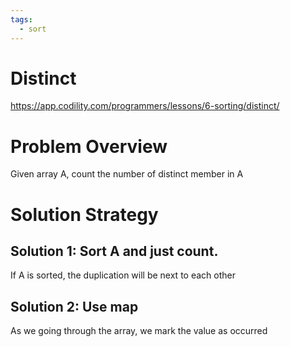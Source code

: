 ```yaml
---
tags:
  - sort
---
```


# Distinct

https://app.codility.com/programmers/lessons/6-sorting/distinct/

# Problem Overview

Given array A, count the number of distinct member in A

# Solution Strategy

## Solution 1: Sort A and just count.

If A is sorted, the duplication will be next to each other

## Solution 2: Use map

As we going through the array, we mark the value as occurred
